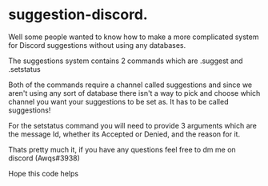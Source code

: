 # suggestion-discord.

Well some people wanted to know how to make a more complicated system for Discord suggestions without using any databases. 

The suggestions system contains 2 commands which are .suggest and .setstatus

Both of the commands require a channel called suggestions and since we aren't using any sort of database there isn't a way to pick and choose which channel you want your suggestions to be set as. It has to be called suggestions!

For the setstatus command you will need to provide 3 arguments which are the message Id, whether its Accepted or Denied, and the reason for it. 

Thats pretty much it, if you have any questions feel free to dm me on discord (Awqs#3938) 

Hope this code helps
